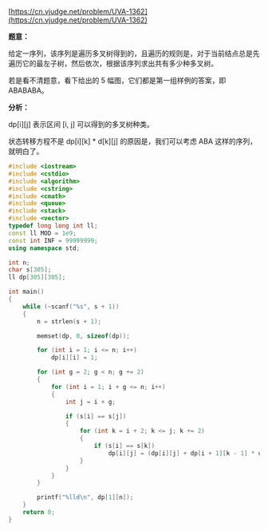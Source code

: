 [https://cn.vjudge.net/problem/UVA-1362](https://cn.vjudge.net/problem/UVA-1362)

**题意：**

给定一序列，该序列是遍历多叉树得到的，且遍历的规则是，对于当前结点总是先遍历它的最左子树，然后依次，根据该序列求出共有多少种多叉树。

若是看不清题意，看下给出的 5 幅图，它们都是第一组样例的答案，即 ABABABA。

**分析：**

dp[i][j] 表示区间 [i, j] 可以得到的多叉树种类。

状态转移方程不是 dp[i][k] * d[k][j] 的原因是，我们可以考虑 ABA 这样的序列，就明白了。

```c++
#include <iostream>
#include <cstdio>
#include <algorithm>
#include <cstring>
#include <cmath>
#include <queue>
#include <stack>
#include <vector>
typedef long long int ll;
const ll MOD = 1e9;
const int INF = 99999999;
using namespace std;

int n;
char s[305];
ll dp[305][305];

int main()
{
	while (~scanf("%s", s + 1))
	{
		n = strlen(s + 1);

		memset(dp, 0, sizeof(dp));

		for (int i = 1; i <= n; i++)
			dp[i][i] = 1;

		for (int g = 2; g < n; g += 2)
		{
			for (int i = 1; i + g <= n; i++)
			{
				int j = i + g;

				if (s[i] == s[j])
				{
					for (int k = i + 2; k <= j; k += 2)
					{
						if (s[i] == s[k])
							dp[i][j] = (dp[i][j] + dp[i + 1][k - 1] * dp[k][j] % MOD) % MOD;
					}
				}
			}
		}

		printf("%lld\n", dp[1][n]);
	}
	return 0;
}
```
